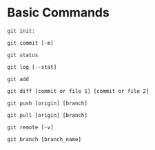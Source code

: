 # Basic Commands

`git init:`

`git commit [-m]`

`git status`

`git log [--stat]`

`git add`

`git diff [commit or file 1] [commit or file 2]`

`git push [origin] [branch]`

`git pull [origin] [branch]`

`git remote [-v]`

`git branch [branch_name]`

